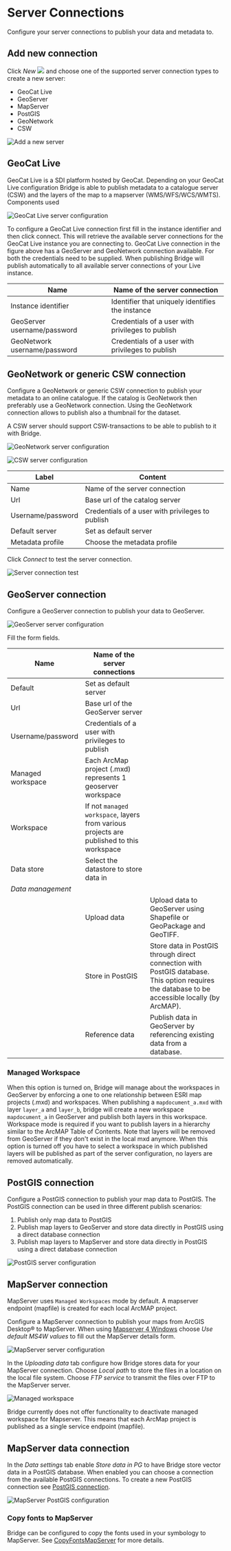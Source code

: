 # Server Connections

Configure your server connections to publish your data and metadata to.

## Add new connection

Click *New* ![](./img/add_button.png) and choose one of the supported
server connection types to create a new server:

-   GeoCat Live
-   GeoServer
-   MapServer
-   PostGIS
-   GeoNetwork
-   CSW

![Add a new server](./img/new_server.png)


## GeoCat Live

GeoCat Live is a SDI platform hosted by GeoCat. Depending on your GeoCat
Live configuration Bridge is able to publish metadata to a catalogue
server (CSW) and the layers of the map to a mapserver
(WMS/WFS/WCS/WMTS). Components used

![GeoCat Live server configuration](./img/geocatlive_server.png)

To configure a GeoCat Live connection first fill in the instance
identifier and then click connect. This will retrieve the available
server connections for the GeoCat Live instance you are connecting to.
GeoCat Live connection in the figure above has a GeoServer and
GeoNetwork connection available. For both the credentials need to be
supplied. When publishing Bridge will publish automatically to all
available server connections of your Live instance.

| Name                          | Name of the server connection                       |
| ----------------------------- | --------------------------------------------------- |
| Instance identifier           | Identifier that uniquely identifies the instance    |
| GeoServer username/password   | Credentials of a user with privileges to publish    |
| GeoNetwork username/password  | Credentials of a user with privileges to publish    |

## GeoNetwork or generic CSW connection

Configure a GeoNetwork or generic CSW connection to publish your
metadata to an online catalogue. If the catalog is GeoNetwork then
preferably use a GeoNetwork connection. Using the GeoNetwork connection
allows to publish also a thumbnail for the dataset.

A CSW server should support CSW-transactions to be able to publish to it
with Bridge.

![GeoNetwork server configuration](./img/publish_servers1.png)

![CSW server configuration](./img/publish_servers2.png)

| Label              | Content  |
| ------------------ | --------------------------------------- |
| Name               | Name of the server connection |
| Url                | Base url of the catalog server |
| Username/password  | Credentials of a user with privileges to publish |
| Default server     | Set as default server |
| Metadata profile   | Choose the metadata profile |

Click *Connect* to test the server connection.

![Server connection test](./img/publish_servers5.png)

## GeoServer connection

Configure a GeoServer connection to publish your data to GeoServer.

![GeoServer server configuration](./img/publish_servers3.png)

Fill the form fields.

| Name | Name of the server connections                |                            |
| ---- | --------------------------------------------- |--------------------------- |
| Default | Set as default server           |                            |
| Url  | Base url of the GeoServer server      |                            |
| Username/password | Credentials of a user with privileges to publish     |                            |
| Managed workspace | Each ArcMap project (.mxd) represents 1 geoserver workspace     |                            |
| Workspace | If not `managed workspace`, layers from various projects are published to this workspace |                            |
| Data store | Select the datastore to store data in                         |                            |
| *Data management* |                                 |                            |
|      | Upload data                     | Upload data to GeoServer using Shapefile or GeoPackage and GeoTIFF.    |
|      | Store in PostGIS                | Store data in PostGIS through direct connection with PostGIS database. This option requires the database to be accessible locally (by ArcMAP).       |
|      | Reference data                  | Publish data in GeoServer by referencing existing data from a database.      |

### Managed Workspace

When this option is turned on, Bridge will manage about the workspaces
in GeoServer by enforcing a one to one relationship between ESRI map
projects (.mxd) and workspaces. When publishing a `mapdocument_a.mxd`
with layer `layer_a` and `layer_b`, bridge will create a new workspace
`mapdocument_a` in GeoServer and publish both layers in this workspace.
Workspace mode is required if you want to publish layers in a hierarchy
similar to the ArcMAP Table of Contents. Note that layers will be
removed from GeoServer if they don\'t exist in the local mxd anymore.
When this option is turned off you have to select a workspace in which
published layers will be published as part of the server configuration,
no layers are removed automatically.

## PostGIS connection

Configure a PostGIS connection to publish your map data to PostGIS. The
PostGIS connection can be used in three different publish scenarios:

1.  Publish only map data to PostGIS
2.  Publish map layers to GeoServer and store data directly in PostGIS
    using a direct database connection
3.  Publish map layers to MapServer and store data directly in PostGIS
    using a direct database connection

![PostGIS server configuration](./img/publish_server_postgis.png)

## MapServer connection

MapServer uses `Managed Workspaces` mode by default. A mapserver
endpoint (mapfile) is created for each local ArcMAP project.

Configure a MapServer connection to publish your maps from ArcGIS
Desktop® to MapServer. When using [Mapserver 4
Windows](http://www.ms4w.org) choose *Use default MS4W values* to fill
out the MapServer details form.

![MapServer server configuration](./img/publish_servers6.png)

In the *Uploading data* tab configure how Bridge stores data for your
MapServer connection. Choose *Local path* to store the files in a
location on the local file system. Choose *FTP service* to transmit the
files over FTP to the MapServer server.

![Managed workspace](./img/publish_servers8.png)

Bridge currently does not offer functionality to deactivate managed
workspace for Mapserver. This means that each ArcMap project is
published as a single service endpoint (mapfile).

## MapServer data connection

In the *Data settings* tab enable *Store data in PG* to have Bridge
store vector data in a PostGIS database. When enabled you can choose a
connection from the available PostGIS connections. To create a new
PostGIS connection see [PostGIS connection](7_server_configuration.html#postgis-connection).

![MapServer PostGIS configuration](./img/publish_servers10.png)

### Copy fonts to MapServer

Bridge can be configured to copy the fonts used in your symbology to
MapServer. See [CopyFontsMapServer](6_configuration_extension.html#CopyFontsMapServer) for more details.

